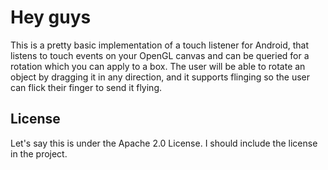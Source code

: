 Hey guys
========

This is a pretty basic implementation of a touch listener for Android, that 
listens to touch events on your OpenGL canvas and can be queried for a
rotation which you can apply to a box. The user will be able to rotate an
object by dragging it in any direction, and it supports flinging so the
user can flick their finger to send it flying.

License
-------

Let's say this is under the Apache 2.0 License. I should include the license in the project.
